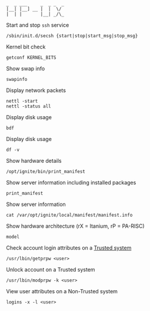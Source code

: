 ```
_  _ ___     _  _ _  _ 
|__| |__] __ |  |  \/  
|  | |       |__| _/\_ 
```

Start and stop `ssh` service
```
/sbin/init.d/secsh {start|stop|start_msg|stop_msg}
```

Kernel bit check
```
getconf KERNEL_BITS
```

Show swap info
```
swapinfo
```
    
Display network packets
```
nettl -start
nettl -status all
```

Display disk usage
```
bdf
```

Display disk usage
```
df -v
```

Show hardware details
```
/opt/ignite/bin/print_manifest
```

Show server information including installed packages
```
print_manifest
```

Show server information
```
cat /var/opt/ignite/local/manifest/manifest.info
```

Show hardware architecture (rX = Itanium, rP = PA-RISC)
```
model
```
Check account login attributes on a [Trusted system](http://myhpux.blogspot.ie/2009/12/trusted-systems.html)
```
/usr/lbin/getprpw <user>
```

Unlock account on a Trusted system
```
/usr/lbin/modprpw -k <user>
```

View user attributes on a Non-Trusted system
```
logins -x -l <user>
```
